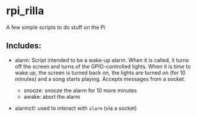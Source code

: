 # rpi_rilla

A few simple scripts to do stuff on the Pi

## Includes:
* alarm: Script intended to be a wake-up alarm. When it is called, it turns off the screen and turns of the GPIO-controlled lights. When it is time to wake up, the screen is turned back on, the lights are turned on (for 10 minutes) and a song starts playing. Accepts messages from a socket.
  * snooze: snooze the alarm for 10 more minutes
  * awake: abort the alarm

* alarmctl: used to interact with `alarm` (via a socket)


